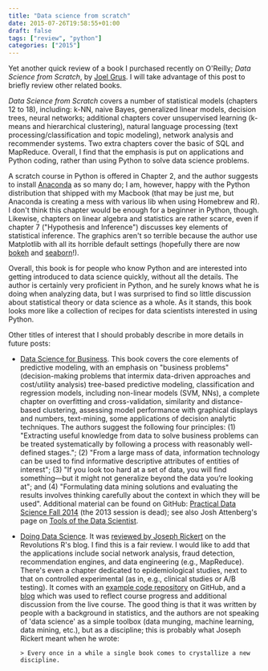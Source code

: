 ```yaml
---
title: "Data science from scratch"
date: 2015-07-26T19:58:55+01:00
draft: false
tags: ["review", "python"]
categories: ["2015"]
---
```


Yet another quick review of a book I purchased recently on O'Reilly; _Data Science from Scratch_, by [Joel Grus](http://joelgrus.com). I will take advantage of this post to briefly review other related books.

_Data Science from Scratch_ covers a number of statistical models (chapters 12 to 18), including: k-NN, naive Bayes, generalized linear models, decision trees, neural networks; additional chapters cover unsupervised learning (k-means and hierarchical clustering), natural language processing (text processing/classification and topic modeling), network analysis and recommender systems. Two extra chapters cover the basic of SQL and MapReduce. Overall, I find that the emphasis is put on applications and Python coding, rather than using Python to solve data science problems.

A scratch course in Python is offered in Chapter 2, and the author suggests to install [Anaconda](http://continuum.io/downloads) as so many do; I am, however, happy with the Python distribution that shipped with my Macbook (that may be just me, but Anaconda is creating a mess with various lib when using Homebrew and R). I don't think this chapter would be enough for a beginner in Python, though. Likewise, chapters on linear algebra and statistics are rather scarce, even if chapter 7 ("Hypothesis and Inference") discusses key elements of statistical inference. The graphics aren't so terrible because the author use Matplotlib with all its horrible default settings (hopefully there are now [bokeh](http://bokeh.pydata.org/en/latest/) and [seaborn](http://stanford.edu/~mwaskom/software/seaborn/)!).

Overall, this book is for people who know Python and are interested into getting introduced to data science quickly, without all the details. The author is certainly very proficient in Python, and he surely knows what he is doing when analyzing data, but I was surprised to find so little discussion about statistical theory or data science as a whole. As it stands, this book looks more like a collection of recipes for data scientists interested in using Python.

Other titles of interest that I should probably describe in more details in future posts:

- [Data Science for Business](http://www.data-science-for-biz.com). This book covers the core elements of predictive modeling, with an emphasis on "business problems" (decision-making problems that intermix data-driven approaches and cost/utility analysis) tree-based predictive modeling, classification and regression models, including non-linear models (SVM, NNs), a complete chapter on overfitting and cross-validation, similarity and distance-based clustering, assessing model performance with graphical displays and numbers, text-mining, some applications of decision analytic techniques. The authors suggest the following four principles: (1) "Extracting useful knowledge from data to solve business problems can be treated systematically by following a process with reasonably well-defined stages."; (2) "From a large mass of data, information technology can be used to find informative descriptive attributes of entities of interest"; (3) "If you look too hard at a set of data, you will find something—but it might not generalize beyond the data you’re looking at"; and (4) "Formulating data mining solutions and evaluating the results involves thinking carefully about the context in which they will be used". Additional material can be found on GitHub: [Practical Data Science Fall 2014](https://github.com/jattenberg/PDS-Spring-2014) (the 2013 session is dead); see also Josh Attenberg's page on [Tools of the Data Scientist](http://people.stern.nyu.edu/ja1517/datascience.html).

- [Doing Data Science](http://shop.oreilly.com/product/0636920028529.do). It was [reviewed by Joseph Rickert](http://goo.gl/29S0Wu) on the Revolutions R's blog. I find this is a fair review. I would like to add that the applications include social network analysis, fraud detection, recommendation engines, and data engineering (e.g., MapReduce). There's even a chapter dedicated to epidemiological studies, next to that on controlled experimental (as in, e.g., clinical studies or A/B testing). It comes with an [example code repository](https://github.com/oreillymedia/doing_data_science) on GitHub, and a [blog](http://columbiadatascience.com/doing-data-science/) which was used to reflect course progress and additional discussion from the live course. The good thing is that it was written by people with a background in statistics, and the authors are not speaking of 'data science' as a simple toolbox (data munging, machine learning, data mining, etc.), but as a discipline; this is probably what Joseph Rickert meant when he wrote:

      > Every once in a while a single book comes to crystallize a new discipline.
